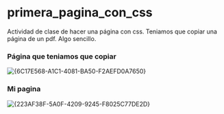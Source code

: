 # primera_pagina_con_css
Actividad de clase de hacer una página con css. Teniamos que copiar una página de un pdf. Algo sencillo.

### Página que teniamos que copiar
![{6C17E568-A1C1-4081-BA50-F2AEFD0A7650}](https://github.com/user-attachments/assets/b122a6bd-1f6e-43d1-b861-2f8a78f5bb64)

### Mi pagina
![{223AF38F-5A0F-4209-9245-F8025C77DE2D}](https://github.com/user-attachments/assets/451bfa2b-3a6c-454b-9ec7-06aafaa55b14)
